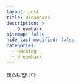 ```yaml
---
layout: post
title: Dreamhack
description: >
    Dreamhack
sitemap: false
hide_last_modified: false
categories:
  - Hacking
  - dreamhack
---
```

테스트입니다
